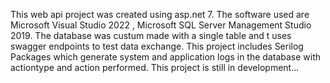 This web api project was created using asp.net 7.
The software used are Microsoft Visual Studio 2022 , Microsoft SQL Server Management Studio 2019.
The database was custum made with a single table and t uses swagger endpoints to test data exchange. This project includes Serilog Packages which generate system and application logs in the database with actiontype and action performed. 
This project is still in development...
